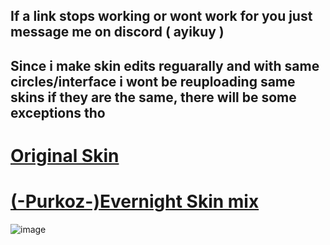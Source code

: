 ## If a link stops working or wont work for you just message me on discord (  ayikuy ) 

## Since i make skin edits reguarally and with same circles/interface i wont be reuploading same skins if they are the same, there will be some exceptions tho

  # [Original Skin](https://www.reddit.com/r/OsuSkins/comments/1732mp4/evernight_stdsdhd169/)
# [(-Purkoz-)Evernight Skin mix](https://www.mediafire.com/file/s0xbdk48hn029ib/-_Purkoz_-.osk/file)
![image](https://i.imgur.com/weal8qh.png)



